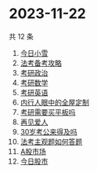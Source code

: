 # 2023-11-22

共 12 条

<!-- BEGIN -->
<!-- 最后更新时间 Wed Nov 22 2023 15:08:33 GMT+0800 (China Standard Time) -->

1. [今日小雪](https://www.zhihu.com/search?q=今日小雪)
1. [法考备考攻略](https://www.zhihu.com/search?q=法考备考攻略)
1. [考研政治](https://www.zhihu.com/search?q=考研政治)
1. [考研数学](https://www.zhihu.com/search?q=考研数学)
1. [考研英语](https://www.zhihu.com/search?q=考研英语)
1. [内行人眼中的全屋定制](https://www.zhihu.com/search?q=内行人眼中的全屋定制)
1. [考研需要买平板吗](https://www.zhihu.com/search?q=考研需要买平板吗)
1. [再见爱人](https://www.zhihu.com/search?q=再见爱人)
1. [30岁考公来得及吗](https://www.zhihu.com/search?q=30岁考公来得及吗)
1. [法考主观题如何答题](https://www.zhihu.com/search?q=法考主观题如何答题)
1. [A股市场](https://www.zhihu.com/search?q=A股市场)
1. [今日股市](https://www.zhihu.com/search?q=今日股市)

<!-- END -->

